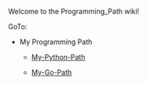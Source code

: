 Welcome to the Programming_Path wiki!

GoTo:
 * My Programming Path

   * [My-Python-Path](https://github.com/ArmiinJP/ProgrammingPath/wiki/Python-Path)

   * [My-Go-Path](https://github.com/ArmiinJP/Path_GO#readme)
